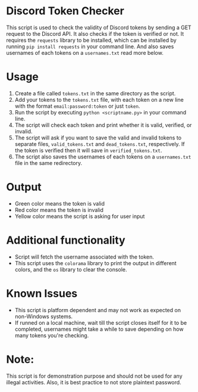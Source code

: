 # Discord Token Checker
This script is used to check the validity of Discord tokens by sending a GET request to the Discord API. It also checks if the token is verified or not. It requires the `requests` library to be installed, which can be installed by running `pip install requests` in your command line.
And also saves usernames of each tokens on a `usernames.txt` read more below.

# Usage
1. Create a file called `tokens.txt` in the same directory as the script.
2. Add your tokens to the `tokens.txt` file, with each token on a new line with the format `email:password:token` or just `token`.
3. Run the script by executing `python <scriptname.py>` in your command line.
4. The script will check each token and print whether it is valid, verified, or invalid.
5. The script will ask if you want to save the valid and invalid tokens to separate files, `valid_tokens.txt` and `dead_tokens.txt`, respectively. If the token is verified then it will save in `verified_tokens.txt`.
6. The script also saves the usernames of each tokens on a `usernames.txt` file in the same redirectory.

# Output
- Green color means the token is valid
- Red color means the token is invalid
- Yellow color means the script is asking for user input


# Additional functionality
- Script will fetch the username associated with the token.
- This script uses the `colorama` library to print the output in different colors, and the `os` library to clear the console.

# Known Issues
- This script is platform dependent and may not work as expected on non-Windows systems.
- If runned on a local machine, wait till the script closes itself for it to be completed, usernames might take a while to save depending on how many tokens you're checking.

# Note:
This script is for demonstration purpose and should not be used for any illegal activities. Also, it is best practice to not store plaintext password.
